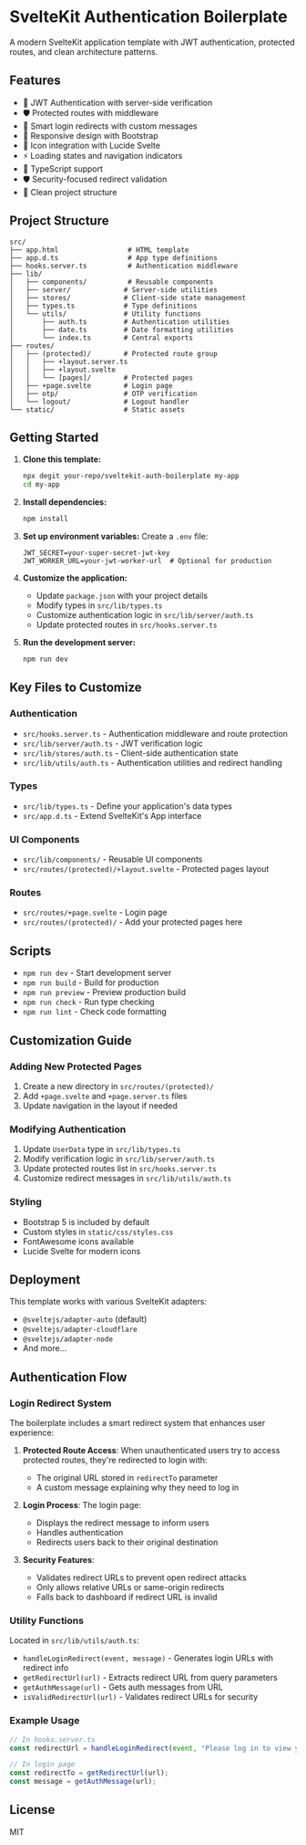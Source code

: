 # SvelteKit Authentication Boilerplate

A modern SvelteKit application template with JWT authentication, protected routes, and clean architecture patterns.

## Features

- 🔐 JWT Authentication with server-side verification
- 🛡️ Protected routes with middleware
- 🔄 Smart login redirects with custom messages
- 📱 Responsive design with Bootstrap
- 🎨 Icon integration with Lucide Svelte
- ⚡ Loading states and navigation indicators
- 📝 TypeScript support
- 🛡️ Security-focused redirect validation
- 🎯 Clean project structure

## Project Structure

```
src/
├── app.html                 # HTML template
├── app.d.ts                 # App type definitions
├── hooks.server.ts          # Authentication middleware
├── lib/
│   ├── components/          # Reusable components
│   ├── server/             # Server-side utilities
│   ├── stores/             # Client-side state management
│   ├── types.ts            # Type definitions
│   └── utils/              # Utility functions
│       ├── auth.ts         # Authentication utilities
│       ├── date.ts         # Date formatting utilities
│       └── index.ts        # Central exports
├── routes/
│   ├── (protected)/        # Protected route group
│   │   ├── +layout.server.ts
│   │   ├── +layout.svelte
│   │   └── [pages]/        # Protected pages
│   ├── +page.svelte        # Login page
│   ├── otp/                # OTP verification
│   └── logout/             # Logout handler
└── static/                 # Static assets
```

## Getting Started

1. **Clone this template:**
   ```bash
   npx degit your-repo/sveltekit-auth-boilerplate my-app
   cd my-app
   ```

2. **Install dependencies:**
   ```bash
   npm install
   ```

3. **Set up environment variables:**
   Create a `.env` file:
   ```env
   JWT_SECRET=your-super-secret-jwt-key
   JWT_WORKER_URL=your-jwt-worker-url  # Optional for production
   ```

4. **Customize the application:**
   - Update `package.json` with your project details
   - Modify types in `src/lib/types.ts`
   - Customize authentication logic in `src/lib/server/auth.ts`
   - Update protected routes in `src/hooks.server.ts`

5. **Run the development server:**
   ```bash
   npm run dev
   ```

## Key Files to Customize

### Authentication
- `src/hooks.server.ts` - Authentication middleware and route protection
- `src/lib/server/auth.ts` - JWT verification logic
- `src/lib/stores/auth.ts` - Client-side authentication state
- `src/lib/utils/auth.ts` - Authentication utilities and redirect handling

### Types
- `src/lib/types.ts` - Define your application's data types
- `src/app.d.ts` - Extend SvelteKit's App interface

### UI Components
- `src/lib/components/` - Reusable UI components
- `src/routes/(protected)/+layout.svelte` - Protected pages layout

### Routes
- `src/routes/+page.svelte` - Login page
- `src/routes/(protected)/` - Add your protected pages here

## Scripts

- `npm run dev` - Start development server
- `npm run build` - Build for production
- `npm run preview` - Preview production build
- `npm run check` - Run type checking
- `npm run lint` - Check code formatting

## Customization Guide

### Adding New Protected Pages
1. Create a new directory in `src/routes/(protected)/`
2. Add `+page.svelte` and `+page.server.ts` files
3. Update navigation in the layout if needed

### Modifying Authentication
1. Update `UserData` type in `src/lib/types.ts`
2. Modify verification logic in `src/lib/server/auth.ts`
3. Update protected routes list in `src/hooks.server.ts`
4. Customize redirect messages in `src/lib/utils/auth.ts`

### Styling
- Bootstrap 5 is included by default
- Custom styles in `static/css/styles.css`
- FontAwesome icons available
- Lucide Svelte for modern icons

## Deployment

This template works with various SvelteKit adapters:
- `@sveltejs/adapter-auto` (default)
- `@sveltejs/adapter-cloudflare`
- `@sveltejs/adapter-node`
- And more...

## Authentication Flow

### Login Redirect System
The boilerplate includes a smart redirect system that enhances user experience:

1. **Protected Route Access**: When unauthenticated users try to access protected routes, they're redirected to login with:
   - The original URL stored in `redirectTo` parameter
   - A custom message explaining why they need to log in

2. **Login Process**: The login page:
   - Displays the redirect message to inform users
   - Handles authentication
   - Redirects users back to their original destination

3. **Security Features**:
   - Validates redirect URLs to prevent open redirect attacks
   - Only allows relative URLs or same-origin redirects
   - Falls back to dashboard if redirect URL is invalid

### Utility Functions
Located in `src/lib/utils/auth.ts`:

- `handleLoginRedirect(event, message)` - Generates login URLs with redirect info
- `getRedirectUrl(url)` - Extracts redirect URL from query parameters
- `getAuthMessage(url)` - Gets auth messages from URL
- `isValidRedirectUrl(url)` - Validates redirect URLs for security

### Example Usage
```typescript
// In hooks.server.ts
const redirectUrl = handleLoginRedirect(event, "Please log in to view your profile");

// In login page
const redirectTo = getRedirectUrl(url);
const message = getAuthMessage(url);
```

## License

MIT